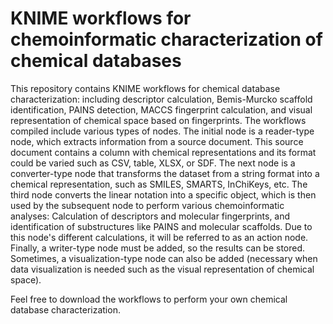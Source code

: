 # KNIME workflows for chemoinformatic characterization of chemical databases
This repository contains KNIME workflows for chemical database characterization: including descriptor calculation, Bemis-Murcko scaffold identification, PAINS detection, MACCS fingerprint calculation, and visual representation of chemical space based on fingerprints. 
The workflows compiled include various types of nodes. The initial node is a reader-type node, which extracts information from a source document. This source document contains a column with chemical representations and its format could be varied such as CSV, table, XLSX, or SDF.
The next node is a converter-type node that transforms the dataset from a string format into a chemical representation, such as SMILES, SMARTS, InChiKeys, etc. 
The third node converts the linear notation into a specific object, which is then used by the subsequent node to perform various chemoinformatic analyses: Calculation of descriptors and molecular fingerprints, and identification of substructures like PAINS and molecular scaffolds. Due to this node's different calculations, it will be referred to as an action node. 
Finally, a writer-type node must be added, so the results can be stored. Sometimes, a visualization-type node can also be added (necessary when data visualization is needed such as the visual representation of chemical space).


Feel free to download the workflows to perform your own chemical database characterization.
